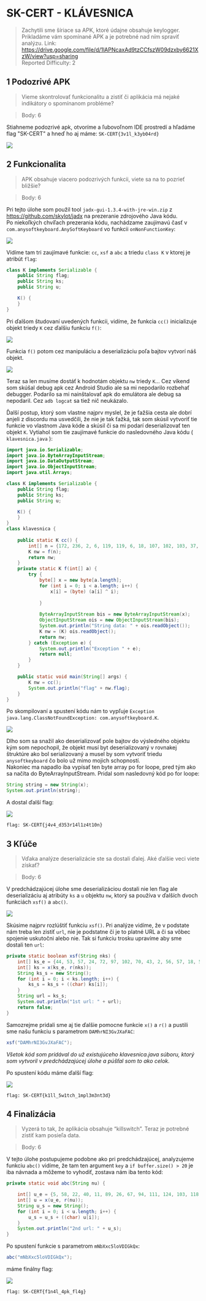 # SK-CERT - KLÁVESNICA
> Zachytili sme šíriace sa APK,  ktoré údajne obsahuje keylogger. Prikladáme vám spomínané APK a je potrebné nad ním spraviť analýzu. Link: https://drive.google.com/file/d/1lAPNcaxAd9tzCCfszW09dzxby6621XzW/view?usp=sharing <br/>
Reported Difficulty: 2

## 1 Podozrivé APK
> Vieme skontrolovať funkcionalitu a zistiť či aplikácia má nejaké indikátory o spomínanom probléme?

> Body: 6

Stiahneme podozrivé apk, otvoríme a ľubovoľnom IDE prostredí a hľadáme flag "SK-CERT" a hneď ho aj máme: `SK-CERT{3v1l_k3yb04rd}`

![](images/2022-03-05-14-56-33.png)

## 2 Funkcionalita
> APK obsahuje viacero podozrivých funkcii, viete sa na to pozrieť bližšie?

> Body: 6

Pri tejto úlohe som použil tool `jadx-gui-1.3.4-with-jre-win.zip` z https://github.com/skylot/jadx na prezeranie zdrojového Java kódu.<br/>
Po niekoľkých chvíľach prezerania kódu, nachádzame zaujímavú časť v `com.anysoftkeyboard.AnySoftKeyboard` vo funkcii `onNonFunctionKey`:

![](images/2022-05-08-09-31-07.png)

Vidíme tam tri zaujímavé funkcie: `cc`, `xsf` a `abc` a triedu `class K` v ktorej je atribút `flag`:

```java
class K implements Serializable {
    public String flag;
    public String ks;
    public String u;

    K() {
    }
}
```

Pri ďalšom študovaní uvedených funkcii, vidíme, že funkcia `cc()` inicializuje objekt triedy `K` cez ďalšiu funkciu `f()`:

![](images/2022-05-09-14-10-20.png)

Funkcia `f()` potom cez manipuláciu a deserializáciu poľa bajtov vytvorí náš objekt.

![](images/2022-05-09-14-13-15.png)

Teraz sa len musíme dostáť k hodnotám objektu `nw` triedy `K`... Cez víkend som skúšal debug apk cez Android Studio ale sa mi nepodarilo rozbehať debugger. Podarilo sa mi nainštalovať apk do emulátora ale debug sa nepodaril. Cez `adb logcat` sa tiež nič neukázalo. 

Ďalší postup, ktorý som vlastne najprv myslel, že je ťažšia cesta ale dobrí anjeli z discordu ma usvedčili, že nie je tak ťažká, tak som skúsil vytvoriť tie funkcie vo vlastnom Java kóde a skúsil či sa mi podarí deserializovať ten objekt `K`. Vytiahol som tie zaujímavé funkcie do nasledovného Java kódu ( `klavesnica.java` ):

```java
import java.io.Serializable;
import java.io.ByteArrayInputStream;
import java.io.DataOutputStream;
import java.io.ObjectInputStream;
import java.util.Arrays;

class K implements Serializable {
    public String flag;
    public String ks;
    public String u;

    K() {
    }
}
class klavesnica {
    
    public static K cc() {
        int[] n = {172, 236, 2, 6, 119, 119, 6, 18, 107, 102, 103, 37, 109, 99, 119, 124, 127, 119, 102, 120, 113, 108, 116, 120, 121, 107, 126, 53, 87, 189, 38, 239, 110, 38, 78, 78, 152, 39, 38, 36, 100, 41, 46, 77, 64, 76, 73, 91, 48, 35, 126, 89, 85, 67, 87, 24, 84, 88, 84, 92, 19, 110, 74, 77, 41, 47, 37, 120, 8, 69, 68, 44, 59, 56, 74, 53, 76, 76, 2, 79, 81, 36, 35, 83, 42, 85, 87, 47, 40, 45, 90, 70, 15, 22, 115, 28, 37, 51, 54, 24, 14, 81, 16, 83, 55, 13, 89, 94, 95, 31, 95, 91, 28, 64, 8, 71, 0, 68, 70, 25, 5, 13, 122, 107, 56, 60, 51, 23, 242, 207, 203, 176, 195, 243, 204, 223, 233, 207, 203, 200, 248, 141, 158, 226, 222, 243, 202, 235, 247, 160, 250, 248, 206, 221, 211, 220, 247, 204, 230};
        K nw = f(n);
        return nw;
    }
    private static K f(int[] a) {
        try {
            byte[] x = new byte[a.length];
            for (int i = 0; i < a.length; i++) {
                x[i] = (byte) (a[i] ^ i);
                
            }
            
            ByteArrayInputStream bis = new ByteArrayInputStream(x);
            ObjectInputStream ois = new ObjectInputStream(bis);
            System.out.println("String data: " + ois.readObject());
            K nw = (K) ois.readObject();
            return nw;
        } catch (Exception e) {
            System.out.println("Exception " + e);
            return null;
        }
    }

    public static void main(String[] args) {
        K nw = cc();    
        System.out.println("flag" + nw.flag); 
    }
}

```
Po skompilovaní a spustení kódu nám to vypľuje `Exception java.lang.ClassNotFoundException: com.anysoftkeyboard.K`. 

![](images/2022-05-09-14-31-55.png)

Dlho som sa snažil ako deserializovať pole bajtov do výsledného objektu kým som nepochopil, že objekt musí byt deserializovaný v rovnakej štruktúre ako bol serializovaný a musel by som vytvoriť triedu `anysoftkeyboard` čo bolo už mimo mojich schopností.</br>
Nakoniec ma napadlo iba vypísať ten byte array po for loope, pred tým ako sa načíta do ByteArrayInputStream. Pridal som nasledovný kód po for loope:

```java
String string = new String(x);
System.out.println(string);
```

A dostal ďalší flag:

![](images/2022-05-09-14-32-22.png)

```
flag: SK-CERT{j4v4_d353r14l1z4t10n}
```

## 3 Kľúče
> Vďaka analýze deserializácie ste sa dostali ďalej. Aké ďalšie veci viete získať?

> Body: 6

V predchádzajúcej úlohe sme deserializáciou dostali nie len flag ale deserializáciu aj atribúty `ks` a `u` objektu `nw`, ktorý sa používa v ďalších dvoch funkciách `xsf()` a `abc()`.

![](images/2022-05-09-18-35-52.png)

Skúsime najprv rozlúštiť funkciu `xsf()`. Pri analýze vidíme, že v podstate nám treba len zistiť `url`, nie je podstatne či je to platné URL a či sa vôbec spojenie uskutočni alebo nie. Tak si funkciu trosku upravíme aby sme dostali ten `url`:

```java
private static boolean xsf(String nks) {
    int[] ks_e = {44, 53, 57, 24, 72, 97, 102, 70, 43, 2, 56, 57, 18, 54, 40, 32, 47, 46, 59, 17, 1, 62, 48, 68, 38, 4, 47, 46, 10, 42, 32, 53, 33, 50, 35, 1, 17, 39, 103, 80, 40, 27, 101, 123, 50, 13, 108, 0, 1, 19, 25, 19, 25, 127, 37, 95, 24, 67, 61, 105, 21, 37, 41, 28, 117, 44, 61, 4, 65, 35, 122, 93, 51, 69, 46, 37};
    int[] ks = x(ks_e, r(nks));
    String ks_s = new String();
    for (int i = 0; i < ks.length; i++) {
        ks_s = ks_s + ((char) ks[i]);
    }
    String url = ks_s;
    System.out.println("1st url: " + url);
    return false;
}
```

Samozrejme pridali sme aj tie ďalšie pomocne funkcie `x()` a `r()` a pustili sme našu funkciu s parametrom `DAMhrNI3GvJXaFAC`:

```java
xsf("DAMhrNI3GvJXaFAC");
```

*Všetok kód som pridával do už existujúceho klavesnica.java súboru, ktorý som vytvoril v predchádzajúcej úlohe a púšťal som to ako celok.*

Po spustení kódu máme ďalší flag:

![](images/2022-05-09-18-46-20.png)

```
flag: SK-CERT{k1ll_5w1tch_1mpl3m3nt3d}
```

## 4 Finalizácia
> Vyzerá to tak, že aplikácia obsahuje “killswitch”. Teraz je potrebné zistiť kam posieľa data.

> Body: 6

V tejto úlohe postupujeme podobne ako pri predchádzajúcej, analyzujeme funkciu `abc()` vidíme, že tam ten argument `key` a `if buffer.size() > 20` je iba návnada a môžeme to vyhodiť, zostava nám iba tento kód:

```java
private static void abc(String nu) {

    int[] u_e = {5, 58, 22, 40, 11, 89, 26, 67, 94, 111, 124, 103, 118, 82, 127, 73, 93, 96, 83, 104, 72, 76, 70, 13, 25, 51, 103, 26, 12, 70, 18, 61, 63, 26, 25, 62, 73, 13, 1, 0, 48, 98, 52, 34, 24, 13, 61, 76, 10, 51};
    int[] u = x(u_e, r(nu));
    String u_s = new String();
    for (int i = 0; i < u.length; i++) {
        u_s = u_s + ((char) u[i]);
    }
    System.out.println("2nd url: " + u_s);
}
```
Po spustení funkcie s parametrom `mNbXxc5loVDIGkQx`:

```java
abc("mNbXxc5loVDIGkQx");
```

máme finálny flag:

![](images/2022-05-09-20-10-08.png)

```
flag: SK-CERT{f1n4l_4pk_fl4g}
```



